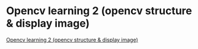 # Opencv learning 2 (opencv structure & display image)
[Opencv learning 2 (opencv structure & display image)](https://aiwithcloud.com/2022/09/16/opencv_learning_2_opencv_structure__display_image/)